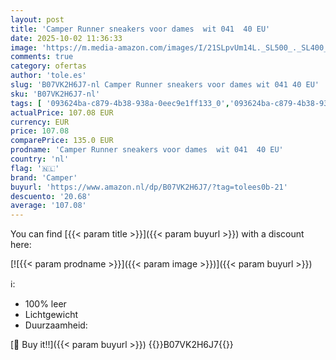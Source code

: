 ```yaml
---
layout: post
title: 'Camper Runner sneakers voor dames  wit 041  40 EU'
date: 2025-10-02 11:36:33
image: 'https://m.media-amazon.com/images/I/21SLpvUm14L._SL500_._SL400_.jpg'
comments: true
category: ofertas
author: 'tole.es'
slug: 'B07VK2H6J7-nl Camper Runner sneakers voor dames wit 041 40 EU'
sku: 'B07VK2H6J7-nl'
tags: [ '093624ba-c879-4b38-938a-0eec9e1ff133_0','093624ba-c879-4b38-938a-0eec9e1ff133_3601','Arborist Merchandising Root','Damesmode','Damesschoenen','Klassieke & modieuze sneakers dames','Kleding, schoenen & sieraden','Kleding, schoenen en sieraden','New Arrivals','Self Service','Special Features Stores','camper','🇳🇱', ]
actualPrice: 107.08 EUR
currency: EUR
price: 107.08
comparePrice: 135.0 EUR
prodname: 'Camper Runner sneakers voor dames  wit 041  40 EU'
country: 'nl'
flag: '🇳🇱'
brand: 'Camper'
buyurl: 'https://www.amazon.nl/dp/B07VK2H6J7/?tag=tolees0b-21'
descuento: '20.68'
average: '107.08'
---
```


You can find [{{< param title >}}]({{< param buyurl >}}) with a discount here:

[![{{< param prodname >}}]({{< param image >}})]({{< param buyurl >}})

ℹ️:

- 100% leer
- Lichtgewicht
- Duurzaamheid:

[🛒 Buy it!!]({{< param buyurl >}})
{{<world>}}B07VK2H6J7{{</world>}}
